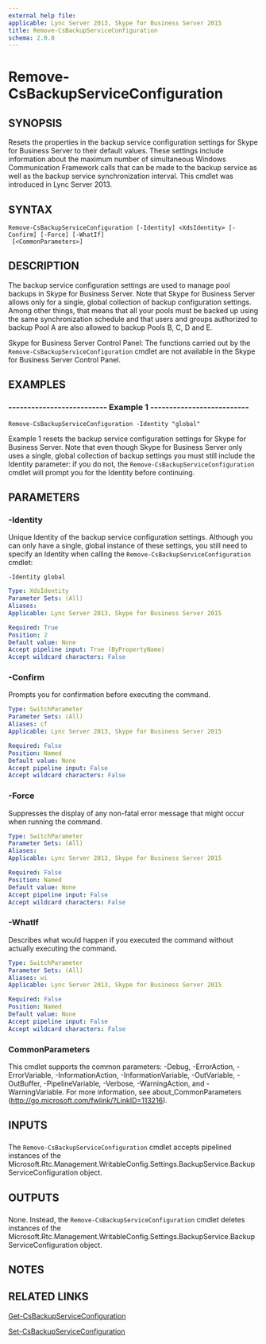 ```yaml
---
external help file: 
applicable: Lync Server 2013, Skype for Business Server 2015
title: Remove-CsBackupServiceConfiguration
schema: 2.0.0
---
```


# Remove-CsBackupServiceConfiguration

## SYNOPSIS
Resets the properties in the backup service configuration settings for Skype for Business Server to their default values.
These settings include information about the maximum number of simultaneous Windows Communication Framework calls that can be made to the backup service as well as the backup service synchronization interval.
This cmdlet was introduced in Lync Server 2013.


## SYNTAX

```
Remove-CsBackupServiceConfiguration [-Identity] <XdsIdentity> [-Confirm] [-Force] [-WhatIf]
 [<CommonParameters>]
```

## DESCRIPTION
The backup service configuration settings are used to manage pool backups in Skype for Business Server.
Note that Skype for Business Server allows only for a single, global collection of backup configuration settings.
Among other things, that means that all your pools must be backed up using the same synchronization schedule and that users and groups authorized to backup Pool A are also allowed to backup Pools B, C, D and E.

Skype for Business Server Control Panel: The functions carried out by the `Remove-CsBackupServiceConfiguration` cmdlet are not available in the Skype for Business Server Control Panel.


## EXAMPLES

### -------------------------- Example 1 --------------------------
```
Remove-CsBackupServiceConfiguration -Identity "global"
```

Example 1 resets the backup service configuration settings for Skype for Business Server.
Note that even though Skype for Business Server only uses a single, global collection of backup settings you must still include the Identity parameter: if you do not, the `Remove-CsBackupServiceConfiguration` cmdlet will prompt you for the Identity before continuing.


## PARAMETERS

### -Identity
Unique Identity of the backup service configuration settings.
Although you can only have a single, global instance of these settings, you still need to specify an Identity when calling the `Remove-CsBackupServiceConfiguration` cmdlet:

`-Identity global`


```yaml
Type: XdsIdentity
Parameter Sets: (All)
Aliases: 
Applicable: Lync Server 2013, Skype for Business Server 2015

Required: True
Position: 2
Default value: None
Accept pipeline input: True (ByPropertyName)
Accept wildcard characters: False
```

### -Confirm
Prompts you for confirmation before executing the command.

```yaml
Type: SwitchParameter
Parameter Sets: (All)
Aliases: cf
Applicable: Lync Server 2013, Skype for Business Server 2015

Required: False
Position: Named
Default value: None
Accept pipeline input: False
Accept wildcard characters: False
```

### -Force
Suppresses the display of any non-fatal error message that might occur when running the command.

```yaml
Type: SwitchParameter
Parameter Sets: (All)
Aliases: 
Applicable: Lync Server 2013, Skype for Business Server 2015

Required: False
Position: Named
Default value: None
Accept pipeline input: False
Accept wildcard characters: False
```

### -WhatIf
Describes what would happen if you executed the command without actually executing the command.

```yaml
Type: SwitchParameter
Parameter Sets: (All)
Aliases: wi
Applicable: Lync Server 2013, Skype for Business Server 2015

Required: False
Position: Named
Default value: None
Accept pipeline input: False
Accept wildcard characters: False
```

### CommonParameters
This cmdlet supports the common parameters: -Debug, -ErrorAction, -ErrorVariable, -InformationAction, -InformationVariable, -OutVariable, -OutBuffer, -PipelineVariable, -Verbose, -WarningAction, and -WarningVariable. For more information, see about_CommonParameters (http://go.microsoft.com/fwlink/?LinkID=113216).

## INPUTS

###  
The `Remove-CsBackupServiceConfiguration` cmdlet accepts pipelined instances of the Microsoft.Rtc.Management.WritableConfig.Settings.BackupService.BackupServiceConfiguration object.

## OUTPUTS

###  
None.
Instead, the `Remove-CsBackupServiceConfiguration` cmdlet deletes instances of the Microsoft.Rtc.Management.WritableConfig.Settings.BackupService.BackupServiceConfiguration object.

## NOTES

## RELATED LINKS

[Get-CsBackupServiceConfiguration]()

[Set-CsBackupServiceConfiguration]()
